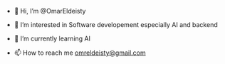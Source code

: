 - 👋 Hi, I’m @OmarEldeisty
- 👀 I’m interested in Software developement especially AI and backend
- 🌱 I’m currently learning AI

- 📫 How to reach me omreldeisty@gmail.com
<!---
OmarEldeisty/OmarEldeisty is a ✨ special ✨ repository because its `README.md` (this file) appears on your GitHub profile.
You can click the Preview link to take a look at your changes.
--->
